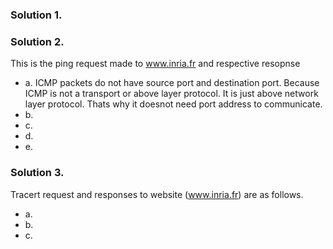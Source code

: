 ### Solution 1.

### Solution 2.
This is the ping request made to www.inria.fr and respective resopnse
  - a. ICMP packets do not have source port and destination port. Because ICMP is not a transport or above layer protocol.
    It is just above network layer protocol. Thats why it doesnot need port address to communicate.
  - b.
  - c.
  - d.
  - e.

### Solution 3.
Tracert request and responses to website (www.inria.fr) are as follows.
  - a.
  - b.
  - c.
